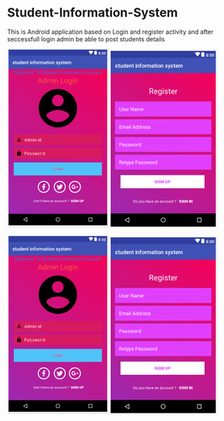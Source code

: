 # Student-Information-System
This is Android application based on Login and register activity and after seccessfull login admin be able to post students details

<p float="left">
  <img src="https://github.com/Niraj-Ranjan/Android-Login-Example/blob/master/Screenshot/Captusre.PNG" syle="width="100%" />
  <img src="https://github.com/Niraj-Ranjan/Android-Login-Example/blob/master/Screenshot/Capture.PNG" style="width="100%" /> 
</p>
<p float="left">
  <img src="https://github.com/Niraj-Ranjan/Android-Login-Example/blob/master/Screenshot/Captusre.PNG" syle="width="100%" />
  <img src="https://github.com/Niraj-Ranjan/Android-Login-Example/blob/master/Screenshot/Capture.PNG" style="width="100%" /> 
</p>

